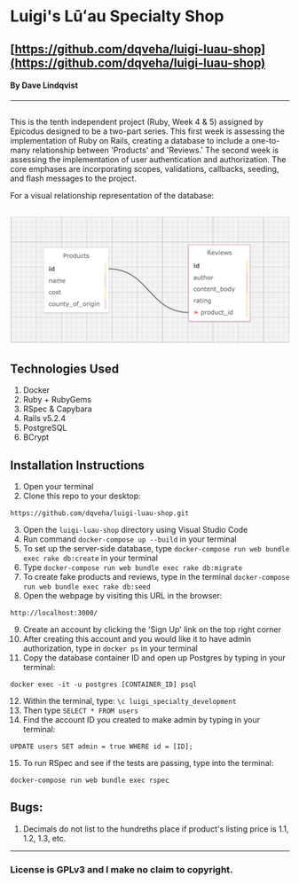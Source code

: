 # Luigi's Lūʻau Specialty Shop

## [https://github.com/dqveha/luigi-luau-shop](https://github.com/dqveha/luigi-luau-shop)

#### By Dave Lindqvist

---

##

This is the tenth independent project (Ruby, Week 4 & 5) assigned by Epicodus designed to be a two-part series. This first week is assessing the implementation of Ruby on Rails, creating a database to include a one-to-many relationship between 'Products' and 'Reviews.' The second week is assessing the implementation of user authentication and authorization. The core emphases are incorporating scopes, validations, callbacks, seeding, and flash messages to the project.

For a visual relationship representation of the database:

## ![luigi_specialty_database](https://github.com/dqveha/luigi-luau-shop/blob/main/database-visual.png?raw=true)

## Technologies Used

1. Docker
2. Ruby + RubyGems
3. RSpec & Capybara
4. Rails v5.2.4
5. PostgreSQL
6. BCrypt

## Installation Instructions

1. Open your terminal
2. Clone this repo to your desktop:

```
https://github.com/dqveha/luigi-luau-shop.git
```

3. Open the `luigi-luau-shop` directory using Visual Studio Code
4. Run command `docker-compose up --build` in your terminal
5. To set up the server-side database, type `docker-compose run web bundle exec rake db:create` in your terminal
6. Type `docker-compose run web bundle exec rake db:migrate`
7. To create fake products and reviews, type in the terminal `docker-compose run web bundle exec rake db:seed`
8. Open the webpage by visiting this URL in the browser:

```
http://localhost:3000/
```

9. Create an account by clicking the 'Sign Up' link on the top right corner
10. After creating this account and you would like it to have admin authorization, type in `docker ps` in your terminal
11. Copy the database container ID and open up Postgres by typing in your terminal:

```
docker exec -it -u postgres [CONTAINER_ID] psql
```

12. Within the terminal, type: `\c luigi_specialty_development`
13. Then type `SELECT * FROM users`
14. Find the account ID you created to make admin by typing in your terminal:

```
UPDATE users SET admin = true WHERE id = [ID];
```

15. To run RSpec and see if the tests are passing, type into the terminal:

```
docker-compose run web bundle exec rspec
```

## Bugs:

1. Decimals do not list to the hundreths place if product's listing price is 1.1, 1.2, 1.3, etc.

---

### License is GPLv3 and I make no claim to copyright.
